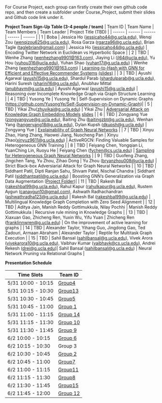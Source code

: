 For Course Project, each group can firstly create their own github code repo, and then create a subfolder under Course_Project, submit their slides and Github code link under it.

**Project Team Sign-Up Table (3-4 people / team)**
| Team ID | Team Name | Team Members | Team Leader | Project Title (TBD) |
| ------ | ------ | ------ | ------ | ------ |
| 1 | Boba | Jessica Ho (jessicaho44@g.ucla.edu), Wenqi Zou (wenqizou625@g.ucla.edu), Rosa Garza (rgarza96@g.ucla.edu), Brian Tagle (taglebrian@gmail.com) | Jessica Ho (jessicaho44@g.ucla.edu) | Encoding Twitter Network in Euclidean vs Hyperbolic Space |
| 2 | TBD | Wenhe Zhang (wenhezhang9901@163.com), Jiaying Li (jl64@ucla.edu), Yu Hou (yuhou316@ucla.edu), Yuhan Shao (yuhan17@g.ucla.edu) | Wenhe Zhang (wenhezhang9901@163.com) | [Learning-to-Hash with GNN for Efficient and Effective Recommender Systems](https://github.com/YunesHou/Learn_to_Hash_GNN_Recommender_System) [(slides)](https://docs.google.com/presentation/d/12fkvOxhvdcc2kpm9JMjdQS5z6HBvDRIlYD7eGKk9eGg/edit#slide=id.p) |
| 3 | TBD | Ayushi Agarwal (ayushi15@g.ucla.edu), Shardul Parab (shardulparab@g.ucla.edu), Harini Suresh (sharini16@g.ucla.edu), Anubhav Mittal (anubhavm@g.ucla.edu) | Ayushi Agarwal (ayushi15@g.ucla.edu) | Reasoning over Incomplete Knowledge Graph via Graph Structure Learning |
| 4 | TBD | Yusong Ye | Yusong Ye | Self-Supervision on Dynamic Graphs (https://github.com/YusongYe/Self-Supervision-on-Dynamic-Graph)|
| 5 | TBD | Yikai Zhu(zhuyikai@g.ucla.edu) | Yikai Zhu | [Adversarial Attack on Knowledge Graph Embedding Models](https://github.com/zyksir/AdversarialAttackOnKGE) [slides](https://docs.google.com/presentation/d/1d2ZpMLqegKAl38LpqCNYHOwZKrT2CqpEfIb9Q5LtMVk/edit#slide=id.gf1a30cd743_2_69) |
| 6 | TBD | Zongyang Yue (zongyangyue@g.ucla.edu), Baiting Zhu (baitingzbt@g.ucla.edu), Wenhan Yang (hangeryang18@g.ucla.edu), Dylan Kupsh (dkupsh@g.ucla.edu) | Zongyang Yue | [Explainability of Graph Neural Networks](https://github.com/ZongyangYue/CS249ExplainGNN) |
| 7 | TBD | Xinyu Zhao, Hang Zhang, Haowei Jiang, Nuocheng Pan | Xinyu Zhao(xinyuz9611@g.ucla.edu) | ActiveRGCN: Finding Valuable Samples for Heterogeneous GNN Training |
| 8 | TBD | Feiyang Chen,	Yongqian Li, YuanChing Lin,	Ruoyu He | Feiyang Chen (fychen@cs.ucla.edu) | [Sampling for Heterogeneous Graph Neural Networks](https://github.com/Eurus-Holmes/Heterogeneous_Sampling) |
| 9 | TBD | Guofeng Zhang, Jingchen Tang, Yu Zhou, Zihao Dong | Yu Zhou (bryanzhou008@ucla.edu) | Strict Black-box Adversiarial Attack for Graph Neural Networks |
| 10 | TBD | Siddhant Patil, Dipti Ranjan Sahu, Shivam Patel, Nischal Chandra | Siddhant Patil (siddhantpatil@g.ucla.edu) | Boosting GNN’s Generalization via Graph Data Augmentation ([Project Folder](https://github.com/yichousun/Spring2022_CS249_GNN/tree/main/Course_Project/Group10_Boosting%20GNN%E2%80%99s%20Generalization%20via%20Graph%20Data%20Augmentation))|
| 11 | TBD | Rakesh Bal (rakeshbal99@g.ucla.edu), Rahul Kapur (rahulkapur@g.ucla.edu), Rustem Aygun (canaygun10@gmail.com), Ashwath Radhachandran (ashwathradha123@g.ucla.edu) | Rakesh Bal (rakeshbal99@g.ucla.edu) | Multilingual Knowledge Graph Completion with Zero Seed Alignment |
| 12 | TBD | Aditya Jain, Manish Reddy Gottimukkula, Nilay Pochhi | Manish Reddy Gottimukkula | Recursive rule mining in Knowledge Graphs |
| 13 | TBD | Xiaxuan Gao, Zhicheng Ren, Yuxin Wu, Yifu Yuan | Zhicheng Ren (franklinnwren@g.ucla.edu) | On the improvement of active learning for graphs |
| 14 | TBD | Alexander Taylor, Yihang Guo, Jingdong Gao, Ted Zadouri, Armaan Abraham | Alexander Taylor | Reptile for Multitask Graph Execution |
| 15 | TBD | Sahil Bansal (sahilbansal@g.ucla.edu), Vivek Arora (vivekarora10@g.ucla.edu), Vaibhav Kumar (vaibhavk@cs.ucla.edu), Andrei Rekesh (drei@g.ucla.edu)| Sahil Bansal (sahilbansal@g.ucla.edu) | Neural Network Pruning via Relational Graphs |

**Presentation Schedule**

| Time Slots | Team ID |
| ------ | ------ |
| 5/31 10:00 - 10:15 | [Group4](https://docs.google.com/presentation/d/1Qiotcemo9ltyEMBIZsWn0KOzIwhyaYiF2HvB4pN_eNo/edit#slide=id.g12fb7a60e37_0_13)|
| 5/31 10:15 - 10:30 | [Group13](https://docs.google.com/presentation/d/1KtKbEp_2jKhpjs0WcCo6ramO0PeFL4TFn77jfi3XSTw/edit#slide=id.g12fb7e52101_1_16) |
| 5/31 10:30 - 10:45 | [Group5](https://docs.google.com/presentation/d/1d2ZpMLqegKAl38LpqCNYHOwZKrT2CqpEfIb9Q5LtMVk/edit#slide=id.gf1a30cd743_2_69) |
| 5/31 10:45 - 11:00 | [Group 1](https://docs.google.com/presentation/d/1YoXgXCn69WyzkuobMne3ZFl6u_B-69hmHz8NOGtr90k/edit?usp=sharing) |
| 5/31 11:00 - 11:15 | [Group 14](https://docs.google.com/presentation/d/1W64IyPe3-xrGWTpf6YaK9DS3-JSNfJEkqlU55NbmP4s/edit?usp=sharing)|
| 5/31 11:15 - 11:30 | [Group 10](https://docs.google.com/presentation/d/1v8ZtnjaWCd4AYN1Zwlr6amCY_0pIz_iKYsEKmoqbOjA/edit?usp=sharing) |
| 5/31 11:30 - 11:45 | [Group 9](https://docs.google.com/presentation/d/1WKUtkiqlm0CeH2H3FAsLHqhFTCRu70SWsWTmnWbLwU4/edit#slide=id.g12fa221a655_0_7)|
| 6/2  10:00 - 10:15 | [Group 6](https://docs.google.com/presentation/d/10f_GU2u2YEl_JL9UcdJyXTDkiqDKTRK3w9jcVFCRF9A/edit?pli=1#slide=id.g130ff5bc5b5_1_2) |
| 6/2  10:15 - 10:30 | Group 3 |
| 6/2  10:30 - 10:45 | [Group 2](https://docs.google.com/presentation/d/12fkvOxhvdcc2kpm9JMjdQS5z6HBvDRIlYD7eGKk9eGg/edit?usp=sharing)|
| 6/2  10:45 - 11:00 | [Group7](https://docs.google.com/presentation/d/1Ur_Dv-wAPBTq8B7HPKuAX3hHLks-y1ee9kKmB3CJcjM/edit?usp=sharing) |
| 6/2  11:00 - 11:15 | [Group11](https://docs.google.com/presentation/d/15ONsaV6nTXqn_YZPI0LHSCSQSt9oHuEprAVrAsFuV5E/edit?usp=sharing) |
| 6/2  11:15 - 11:30 | [Group8](https://docs.google.com/presentation/d/1E1NllAn4AsuzSm64_RoMDgmAhoJZEs3MOATBO4ZYPWA/edit?usp=sharing) |
| 6/2  11:30 - 11:45 | [Group15](https://docs.google.com/presentation/d/1gqfWB3UVYjL8rVKUo8p64ba-yEdD2MGkyxg_0BZdEXo/edit?usp=sharing)
| 6/2  11:45 - 12:00 | [Group 12](https://docs.google.com/presentation/d/19tAjapU0oAO412-TNgZoJVst3qQhRGulWkiLD1ifuSQ/edit?usp=sharing)|
